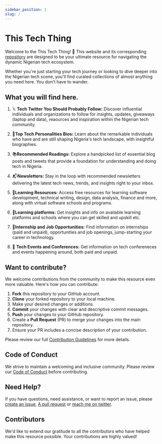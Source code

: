 ```yaml
---
sidebar_position: 1
slug: /
---
```



# This Tech Thing

Welcome to the This Tech Thing! 🚀 This website and its corresponding [repository](https://github.com/jaypee15/thistechthing) are designed to be your ultimate resource for navigating the dynamic Nigerian tech ecosystem.

Whether you're just starting your tech journey or looking to dive deeper into the Nigerian tech scene, you'll find curated collections of almost anything you need here. You don't have to wander.

## What you will find here.

1. 𝕏 **Tech Twitter You Should Probably Follow:** Discover influential individuals and organizations to follow for insights, updates, giveaways (laptop and data), reaources and inspiration within the Nigerian tech community.

2. 🧠**Top Tech Personalities Bios:** Learn about the remarkable individuals who have and are still shaping Nigeria's tech landscape, with insightful biographies.

3. 📚**Recommended Readings:** Explore a handpicked list of essential blog posts and tweets that provide a foundation for understanding and doing tech in Nigeria.

4. 📬**Newsletters:** Stay in the loop with recommended newsletters delivering the latest tech news, trends, and insights right to your inbox.

5. 📖**Learning Resources:** Access free resources for learning software development, technical writing, design, data analysis, finance and more, along with virtual software schools and programs.
   
6. 🏫**Learning platforms:** Get insights and info on available learning platforms and schools where you can get skilled and upskill etc.

7. 💼**Internship and Job Opportunities:** Find information on internships (paid and unpaid), opportunities and job openings, jump-starting your career in technology.

8. 📅 **Tech Events and Conferences:** Get information on tech confereneces and events happening around, both paid and unpaid.

## Want to contribute?

We welcome contributions from the community to make this resource even more valuable. Here's how you can contribute:

1. **Fork** this repository to your GitHub account.
2. **Clone** your forked repository to your local machine.
3. Make your desired changes or additions.
4. **Commit** your changes with clear and descriptive commit messages.
5. **Push** your changes to your GitHub repository.
6. Create a **Pull Request** (PR) to merge your changes into the main repository.
7. Ensure your PR includes a concise description of your contribution.

Please review our full [Contribution Guidelines](https://github.com/jaypee15/thistechthing/blob/main/CONTRIBUTING.md) for more details.

## Code of Conduct

We strive to maintain a welcoming and inclusive community. Please review our [Code of Conduct](https://github.com/jaypee15/thistechthing/blob/main/CODE_OF_CONDUCT.md) before contributing.

## Need Help?

If you have questions, need assistance, or want to report an issue, please [create an issue](https://github.com/jaypee15/ThisTechThing/issues), [A pull request](https://github.com/jaypee15/thistechthing/pulls) or [reach me on twitter](https://twitter.com/johnofpaul).

## Contributors

We'd like to extend our gratitude to all the contributors who have helped make this resource possible. Your contributions are highly valued!

